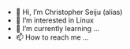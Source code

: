 - 👋 Hi, I’m Christopher Seiju (alias)
- 👀 I’m interested in Linux
- 🌱 I’m currently learning ...
- 📫 How to reach me ...

<!---
seijuuboy/seijuuboy is a ✨ special ✨ repository because its `README.md` (this file) appears on your GitHub profile.
You can click the Preview link to take a look at your changes.
--->
